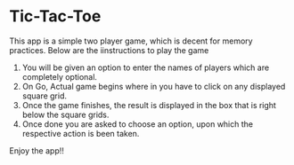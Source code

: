 # Tic-Tac-Toe

This app is a simple two player game, which is decent for memory practices.
Below are the iinstructions to play the game
1) You will be given an option to enter the names of players which are completely optional.
2) On Go, Actual game begins where in you have to click on any displayed square grid.
3) Once the game finishes, the result is displayed in the box that is right below the square grids.
4) Once done you are asked to choose an option, upon which the respective action is been taken.

Enjoy the app!!